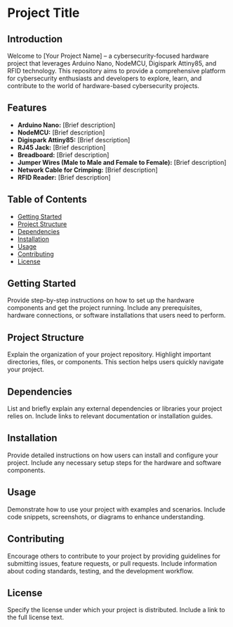 # Project Title

## Introduction

Welcome to [Your Project Name] – a cybersecurity-focused hardware project that leverages Arduino Nano, NodeMCU, Digispark Attiny85, and RFID technology. This repository aims to provide a comprehensive platform for cybersecurity enthusiasts and developers to explore, learn, and contribute to the world of hardware-based cybersecurity projects.

## Features

- **Arduino Nano:** [Brief description]
- **NodeMCU:** [Brief description]
- **Digispark Attiny85:** [Brief description]
- **RJ45 Jack:** [Brief description]
- **Breadboard:** [Brief description]
- **Jumper Wires (Male to Male and Female to Female):** [Brief description]
- **Network Cable for Crimping:** [Brief description]
- **RFID Reader:** [Brief description]

## Table of Contents

- [Getting Started](#getting-started)
- [Project Structure](#project-structure)
- [Dependencies](#dependencies)
- [Installation](#installation)
- [Usage](#usage)
- [Contributing](#contributing)
- [License](#license)

## Getting Started

Provide step-by-step instructions on how to set up the hardware components and get the project running. Include any prerequisites, hardware connections, or software installations that users need to perform.

## Project Structure

Explain the organization of your project repository. Highlight important directories, files, or components. This section helps users quickly navigate your project.

## Dependencies

List and briefly explain any external dependencies or libraries your project relies on. Include links to relevant documentation or installation guides.

## Installation

Provide detailed instructions on how users can install and configure your project. Include any necessary setup steps for the hardware and software components.

## Usage

Demonstrate how to use your project with examples and scenarios. Include code snippets, screenshots, or diagrams to enhance understanding.

## Contributing

Encourage others to contribute to your project by providing guidelines for submitting issues, feature requests, or pull requests. Include information about coding standards, testing, and the development workflow.

## License

Specify the license under which your project is distributed. Include a link to the full license text.
